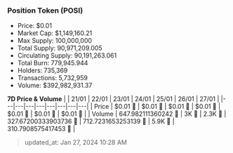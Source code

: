 
  ### Position Token (POSI)
  - Price: $0.01
  - Market Cap: $1,149,160.21
  - Max Supply: 100,000,000
  - Total Supply: 90,971,209.005
  - Circulating Supply: 90,191,263.061
  - Total Burn: 779,945.944
  - Holders: 735,369
  - Transactions: 5,732,959
  - Volume: $392,982,931.37

  **7D Price & Volume**
  | | 21&#x2F;01 | 22&#x2F;01 | 23&#x2F;01 | 24&#x2F;01 | 25&#x2F;01 | 26&#x2F;01 | 27&#x2F;01 |
  |---|---|---|---|---|---|---|---|
  | Price | $0.01 🔻 | $0.01 🔻 | $0.01 🔻 | $0.01 🔻 | $0.01 🔻 | $0.01 🔻 | $0.01 🔻 |
  | Volume | 647.982111360242 🚀 | 3K 🚀 | 2.3K 🔻 | 327.67200333903736 🔻 | 712.7231653253139 🚀 | 5.9K 🚀 | 310.7908575417453 🔻 |

  > updated_at: Jan 27, 2024 10:28 AM
